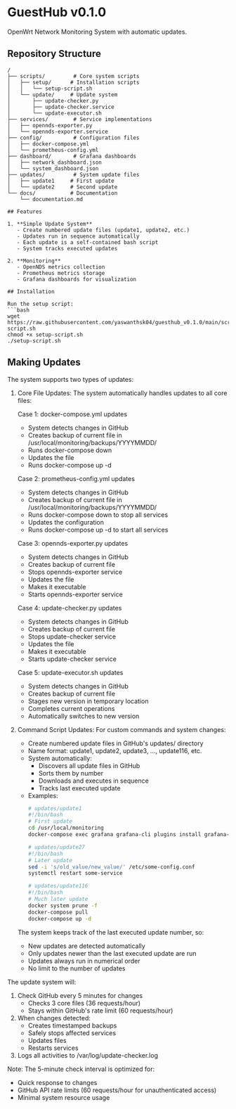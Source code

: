 # GuestHub v0.1.0

OpenWrt Network Monitoring System with automatic updates.

## Repository Structure

```
/
├── scripts/         # Core system scripts
│   ├── setup/      # Installation scripts
│   │   └── setup-script.sh
│   └── update/     # Update system
│       ├── update-checker.py
│       ├── update-checker.service
│       └── update-executor.sh
├── services/        # Service implementations
│   ├── opennds-exporter.py
│   └── opennds-exporter.service
├── config/          # Configuration files
│   ├── docker-compose.yml
│   └── prometheus-config.yml
├── dashboard/       # Grafana dashboards
│   ├── network_dashboard.json
│   └── system_dashboard.json
├── updates/         # System update files
│   ├── update1     # First update
│   └── update2     # Second update
└── docs/           # Documentation
    └── documentation.md

## Features

1. **Simple Update System**
   - Create numbered update files (update1, update2, etc.)
   - Updates run in sequence automatically
   - Each update is a self-contained bash script
   - System tracks executed updates

2. **Monitoring**
   - OpenNDS metrics collection
   - Prometheus metrics storage
   - Grafana dashboards for visualization

## Installation

Run the setup script:
```bash
wget https://raw.githubusercontent.com/yaswanthsk04/guesthub_v0.1.0/main/scripts/setup/setup-script.sh
chmod +x setup-script.sh
./setup-script.sh
```

## Making Updates

The system supports two types of updates:

1. Core File Updates:
   The system automatically handles updates to all core files:

   Case 1: docker-compose.yml updates
   - System detects changes in GitHub
   - Creates backup of current file in /usr/local/monitoring/backups/YYYYMMDD/
   - Runs docker-compose down
   - Updates the file
   - Runs docker-compose up -d

   Case 2: prometheus-config.yml updates
   - System detects changes in GitHub
   - Creates backup of current file in /usr/local/monitoring/backups/YYYYMMDD/
   - Runs docker-compose down to stop all services
   - Updates the configuration
   - Runs docker-compose up -d to start all services

   Case 3: opennds-exporter.py updates
   - System detects changes in GitHub
   - Creates backup of current file
   - Stops opennds-exporter service
   - Updates the file
   - Makes it executable
   - Starts opennds-exporter service

   Case 4: update-checker.py updates
   - System detects changes in GitHub
   - Creates backup of current file
   - Stops update-checker service
   - Updates the file
   - Makes it executable
   - Starts update-checker service

   Case 5: update-executor.sh updates
   - System detects changes in GitHub
   - Creates backup of current file
   - Stages new version in temporary location
   - Completes current operations
   - Automatically switches to new version

2. Command Script Updates:
   For custom commands and system changes:
   - Create numbered update files in GitHub's updates/ directory
   - Name format: update1, update2, update3, ..., update116, etc.
   - System automatically:
     * Discovers all update files in GitHub
     * Sorts them by number
     * Downloads and executes in sequence
     * Tracks last executed update
   - Examples:
     ```bash
     # updates/update1
     #!/bin/bash
     # First update
     cd /usr/local/monitoring
     docker-compose exec grafana grafana-cli plugins install grafana-clock-panel
     
     # updates/update27
     #!/bin/bash
     # Later update
     sed -i 's/old_value/new_value/' /etc/some-config.conf
     systemctl restart some-service
     
     # updates/update116
     #!/bin/bash
     # Much later update
     docker system prune -f
     docker-compose pull
     docker-compose up -d
     ```
   
   The system keeps track of the last executed update number, so:
   - New updates are detected automatically
   - Only updates newer than the last executed update are run
   - Updates always run in numerical order
   - No limit to the number of updates

The update system will:
1. Check GitHub every 5 minutes for changes
   - Checks 3 core files (36 requests/hour)
   - Stays within GitHub's rate limit (60 requests/hour)
2. When changes detected:
   - Creates timestamped backups
   - Safely stops affected services
   - Updates files
   - Restarts services
3. Logs all activities to /var/log/update-checker.log

Note: The 5-minute check interval is optimized for:
- Quick response to changes
- GitHub API rate limits (60 requests/hour for unauthenticated access)
- Minimal system resource usage
